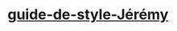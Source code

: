 # [guide-de-style-Jérémy](https://www.figma.com/file/fhD6roXsAwKi2RjVEf4Zsc/Planche-de-style?type=design&node-id=0-1&mode=design&t=taSU5ZFrSlprpzST-0)
